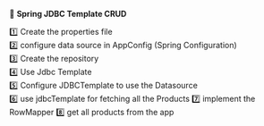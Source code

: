 :beginner: **Spring JDBC Template CRUD**  

:one: Create the properties file  
:two: configure data source in AppConfig (Spring Configuration)  
:three: Create the repository  
:four: Use Jdbc Template   
:five: Configure JDBCTemplate to use the Datasource  
:six: use jdbcTemplate for fetching all the Products 
:seven: implement the RowMapper
:eight: get all products from the app  

  

